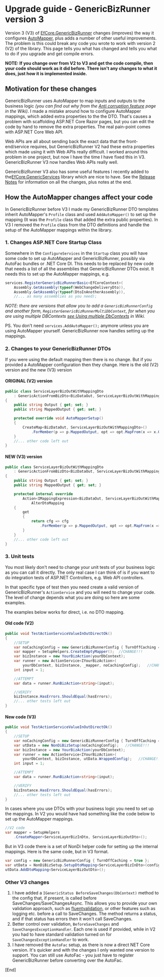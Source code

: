 # Upgrade guide - GenericBizRunner version 3

Version 3 (V3) of [EfCore.GenericBizRunner](https://github.com/JonPSmith/EfCore.GenericBizRunner) changes (improves) the way it configures [AutoMapper](https://automapper.org/), plus adds a number of other useful improvements. The problem is this could break any code you wrote to work with version 2 (V2) of the library. This page tells you what has changed and tells you what to do if you upgrade and get compile errors.

**NOTE: If you change over from V2 to V3 and get the code compile, then your code should work as it did before. There isn't any changes to what it does, just how it is implemented inside.**

## Motivation for these changes

GenericBizRunner uses AutoMapper to map inputs and outputs to the business logic *(you can find out why from the [Anti corruption feature](https://github.com/JonPSmith/EfCore.GenericBizRunner/wiki/Anti-corruption-feature) page in the Wiki)*. I made a mistake around how to configure AutoMapper mappings, which added extra properties to the the DTO. That's causes a problem with scaffolding ASP.NET Core Razor pages, but you can edit the code by hand to remove the extra properties. The real pain-point comes with ASP.NET Core Web API.

Web APIs are all about sending back the exact data that the front-end/service requires, but GenericBizRunner V2 had these extra properties which made using it with Web APIs really difficult. I worked around this problem in one project, but now I have the time I have fixed this in V3. GenericBizRunner V3 now handles Web APIs really well.

GenericBizRunner V3 also has some useful features I recently added to the[EfCore.GenericServices](https://github.com/JonPSmith/EfCore.GenericServices) library which are nice to have. See the [Release Notes](https://github.com/JonPSmith/EfCore.GenericServices/blob/master/ReleaseNotes.md) for information on all the changes, plus notes at the end.

## How the AutoMapper changes affect your code

In GenericBizRunner before V3 I made my GenericBizRunner DTO templates inherit AutoMapper's `Profile` class and used `AddAutoMapper()` to set up the mapping (It was the `Profile` class that added the extra public properties). In V3 I removed the `Profile` class from the DTO definitions and handle the setup of the AutoMapper mappings within the library.

### 1. Changes ASP.NET Core Startup Class

Somewhere in the `ConfigureServices` in the `Startup` class you will have some code to set up AutoMapper and GenericBizRunner, possibly via AutoFac bundles or .NET Core DI. This needs to be replaced by new code that needs a list of all the assemblies that GenericBizRunner DTOs exist. It needs this to set up the AutoMapper mappings, e.g.

```csharp
services.RegisterGenericBizRunnerBasic<EfCoreContext>(
    Assembly.GetAssembly(typeof(WebChangeDeliveryDto)),
    Assembly.GetAssembly(typeof(DtoInAnotherAssembly)),
    //... as many assemblies as you need);
```

*NOTE: there are versions that allow you to add a `GenericBizRunnerConfig` and another form, `RegisterGenericBizRunnerMultiDbContext`, for when you are using multiple DBContexts [see Using multiple DbContexts](https://github.com/JonPSmith/EfCore.GenericBizRunner/wiki/Using-multiple-DbContexts) in Wiki.*

PS. You don't need `services.AddAutoMapper();` anymore unless you are using AutoMapper yourself. GenericBizRunner now handles setting up the mappings.

### 2. Changes to your GenericBizRunner DTOs

If you were using the default mapping then there is no change. But if you provided a AutoMapper configuration then they change. Here is the old (V2) version and the new (V3) version

#### ORIGINAL (V2) version

```csharp
public class ServiceLayerBizOutWithMappingDto 
    : GenericActionFromBizDto<BizDataOut, ServiceLayerBizOutWithMappingDto>
{
    public string Output { get; set; }
    public string MappedOutput { get; set; }

    protected override void AutoMapperSetup()
    {
        CreateMap<BizDataOut, ServiceLayerBizOutWithMappingDto>()
            .ForMember(p => p.MappedOutput, opt => opt.MapFrom(x => x.Output + " with suffix."));
    }
    //... other code left out
}
```

#### NEW (V3) version

```csharp
public class ServiceLayerBizOutWithMappingDto 
    : GenericActionFromBizDto<BizDataOut, ServiceLayerBizOutWithMappingDto>
{
    public string Output { get; set; }
    public string MappedOutput { get; set; }

    protected internal override
        Action<IMappingExpression<BizDataOut, ServiceLayerBizOutWithMappingDto>>
            AlterDtoMapping
    {
        get
        {
            return cfg => cfg
                .ForMember(p => p.MappedOutput, opt => opt.MapFrom(x => x.Output + " with suffix."));
        }
    }
    //... other code left out
}
```

### 3. Unit tests

You most likely don't need to change your unit tests of your business logic as you can call it directly. The only real case I can think of is if you want to do integration tests of ASP.NET Controllers, e.g.  Web API controllers.

In that specific type of test then you need create a valid version of GenericBizRunner's `ActionService` and you will need to change your code. The level of change depends what you are doing so here are some examples.

The examples below works for direct, i.e. no DTO mapping.

#### Old code (V2)

```csharp
public void TestActionServiceValueInOutDirectOk()
{
    //SETUP 
    var noCachingConfig = new GenericBizRunnerConfig { TurnOffCaching = true };
    var mapper = SetupHelpers.CreateEmptyMapper();  //CHANGE!!!
    var bizInstance = new YourBizAction(yourDbContext);
    var runner = new ActionService<IYourBizAction>(
        yourDbContext, bizInstance, _mapper, noCachingConfig);   //CHANGE!!!
    int input = 1;

    //ATTEMPT
    var data = runner.RunBizAction<string>(input);

    //VERIFY
    bizInstance.HasErrors.ShouldEqual(hasErrors);
    //... other tests left out
}
```

#### New code (V3)

```csharp
public void TestActionServiceValueInOutDirectOk()
{
    //SETUP
    var noCachingConfig = new GenericBizRunnerConfig { TurnOffCaching = true };
    var utData = new NonDiBizSetup(noCachingConfig);   //CHANGE!!!
    var bizInstance = new YourBizAction(yourDbContext);
    var runner = new ActionService<IYourBizAction>(
        yourDbContext, bizInstance, utData.WrappedConfig);   //CHANGE!!!
    int input = 1;

    //ATTEMPT
    var data = runner.RunBizAction<string>(input);

    //VERIFY
    bizInstance.HasErrors.ShouldEqual(hasErrors);
    //... other tests left out
}
```

In cases where you use DTOs with your business logic you need to set up the mappings. In V2 you would have had something like the code below to set up the AutoMapper mappings.

```csharp
//V2 code
var mapper = SetupHelpers
    .CreateMapper<ServiceLayerBizInDto, ServiceLayerBizOutDto>();
```

But in V3 code there is a set of NonDi helper code for setting up the internal mappings. Here is the same code, but in V3 format.

```csharp
var config = new GenericBizRunnerConfig { TurnOffCaching = true };
var utData = NonDiBizSetup.SetupDtoMapping<ServiceLayerBizInDto>(config);
utData.AddDtoMapping<ServiceLayerBizOutDto>();
```

### Other V3 changes

1. I have added a `IGenericStatus BeforeSaveChanges(DbContext)` method to the config that, if present, is called before SaveChanges/SaveChangesAsync. This allows you to provide your own validation approach, such as [fluentvalidation](https://fluentvalidation.net/), or other features such as logging etc. before a call to SaveChanges. The method returns a status, and if that status has errors then it won't call SaveChanges.
2. Better control over validation, `BeforeSaveChanges` and `SaveChangesExceptionHandler`. Each one is used if provided, while in V2 you had to have standard validation turned on for `SaveChangesExceptionHandler` to work.
3. I have removed the `AutoFac` setup, as there is now a direct NET Core version. It's quicker and with the changes I only wanted one version to support. You can still use AutoFac - you just have to register GenericBizRunner before converting over the AutoFac.

[End]